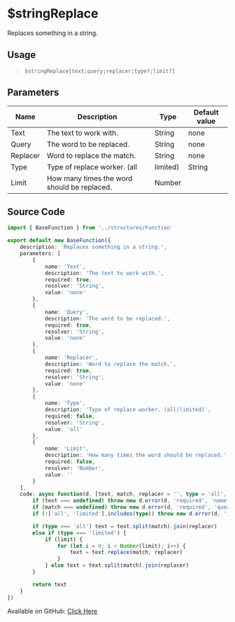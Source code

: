 # $stringReplace
Replaces something in a string.
## Usage
> `$stringReplace[text;query;replacer;type?;limit?]`
## Parameters
|   Name   |                 Description                 |  Type  | Default value |
|----------|---------------------------------------------|--------|---------------|
| Text     | The text to work with.                      | String | none          |
| Query    | The word to be replaced.                    | String | none          |
| Replacer | Word to replace the match.                  | String | none          |
| Type     | Type of replace worker. (all|limited)       | String | all           |
| Limit    | How many times the word should be replaced. | Number |               |

## Source Code
```ts
import { BaseFunction } from '../structures/Function'

export default new BaseFunction({
    description: 'Replaces something in a string.',
    parameters: [
        {
            name: 'Text',
            description: 'The text to work with.',
            required: true,
            resolver: 'String',
            value: 'none'
        },
        {
            name: 'Query',
            description: 'The word to be replaced.',
            required: true,
            resolver: 'String',
            value: 'none'
        },
        {
            name: 'Replacer',
            description: 'Word to replace the match.',
            required: true,
            resolver: 'String',
            value: 'none'
        },
        {
            name: 'Type',
            description: 'Type of replace worker. (all|limited)',
            required: false,
            resolver: 'String',
            value: 'all'
        },
        {
            name: 'Limit',
            description: 'How many times the word should be replaced.',
            required: false,
            resolver: 'Number',
            value: ''
        }
    ],
    code: async function(d, [text, match, replacer = '', type = 'all', limit]) {
        if (text === undefined) throw new d.error(d, 'required', 'name', d.function?.name!)
        if (match === undefined) throw new d.error(d, 'required', 'query', d.function?.name!)
        if (!['all', 'limited'].includes(type)) throw new d.error(d, 'invalid', 'type', d.function?.name!)

        if (type === 'all') text = text.split(match).join(replacer)
        else if (type === 'limited') {
            if (limit) {
                for (let i = 0; i < Number(limit); i++) {
                    text = text.replace(match, replacer)
                }
            } else text = text.split(match).join(replacer)
        }

        return text
    }
})
```
Available on GitHub: [Click Here](https://github.com/Cyberghxst/bdjs/blob/v1/src/functions/stringReplace.ts)